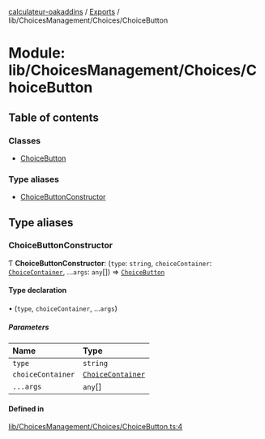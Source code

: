 [calculateur-oakaddins](../README.md) / [Exports](../modules.md) / lib/ChoicesManagement/Choices/ChoiceButton

# Module: lib/ChoicesManagement/Choices/ChoiceButton

## Table of contents

### Classes

- [ChoiceButton](../classes/lib_choicesmanagement_choices_choicebutton.choicebutton.md)

### Type aliases

- [ChoiceButtonConstructor](lib_choicesmanagement_choices_choicebutton.md#choicebuttonconstructor)

## Type aliases

### ChoiceButtonConstructor

Ƭ **ChoiceButtonConstructor**: (`type`: `string`, `choiceContainer`: [`ChoiceContainer`](../classes/lib_choicesmanagement_choices_choicecontainer.choicecontainer.md), ...`args`: `any`[]) => [`ChoiceButton`](../classes/lib_choicesmanagement_choices_choicebutton.choicebutton.md)

#### Type declaration

• (`type`, `choiceContainer`, ...`args`)

##### Parameters

| Name | Type |
| :------ | :------ |
| `type` | `string` |
| `choiceContainer` | [`ChoiceContainer`](../classes/lib_choicesmanagement_choices_choicecontainer.choicecontainer.md) |
| `...args` | `any`[] |

#### Defined in

[lib/ChoicesManagement/Choices/ChoiceButton.ts:4](https://github.com/P0ulpy/Configurateur-OakAddins/blob/48879bc/src/lib/ChoicesManagement/Choices/ChoiceButton.ts#L4)
